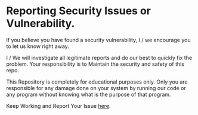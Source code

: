 # Reporting Security Issues or Vulnerability.
If you believe you have found a security vulnerability, I / we encourage you to let us know right away.

I / We will investigate all legitimate reports and do our best to quickly fix the problem. Your responsibility is to Maintain the security and safety of this repo.

This Repository is completely for educational purposes only. 
Only you are responsible for any damage done on your system by running our code or any program without knowing what is the purpose of that program.

Keep Working and Report Your Issue [here](https://github.com/offensive-vk/UntilEverything/issues).
